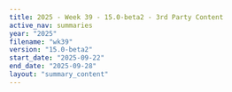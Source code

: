 ```yaml
---
title: 2025 - Week 39 - 15.0-beta2 - 3rd Party Content
active_nav: summaries
year: "2025"
filename: "wk39"
version: "15.0-beta2"
start_date: "2025-09-22"
end_date: "2025-09-28"
layout: "summary_content"
---
```

